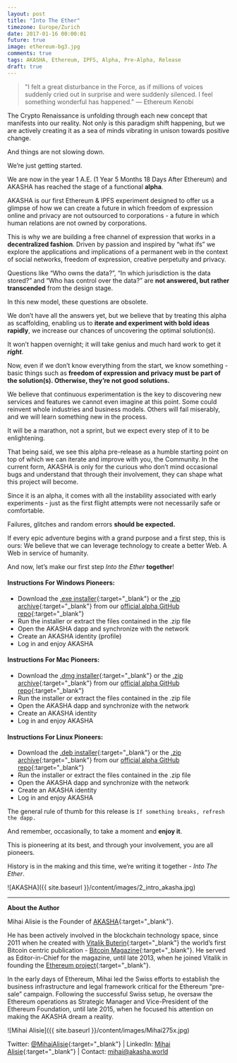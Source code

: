 ```yaml
---
layout: post
title: "Into The Ether"
timezone: Europe/Zurich
date: 2017-01-16 00:00:01
future: true
image: ethereum-bg3.jpg
comments: true
tags: AKASHA, Ethereum, IPFS, Alpha, Pre-Alpha, Release
draft: true
---
```


> "I felt a great disturbance in the Force, as if millions of voices suddenly cried out in surprise and were suddenly silenced. I feel something wonderful has happened." — Ethereum Kenobi 

The Crypto Renaissance is unfolding through each new concept that manifests into our reality. Not only is this paradigm shift happening, but we are actively creating it as a sea of minds vibrating in unison towards positive change.

And things are not slowing down. 

We’re just getting started.

We are now in the year 1 A.E. (1 Year 5 Months 18 Days After Ethereum) and AKASHA has reached the stage of a functional **alpha**.

AKASHA is our first Ethereum & IPFS experiment designed to offer us a glimpse of how we can create a future in which freedom of expression online and privacy are not outsourced to corporations - a future in which human relations are not owned by corporations.

This is why we are building a free channel of expression that works in a **decentralized fashion**. Driven by passion and inspired by “what ifs” we explore the applications and implications of a permanent web in the context of social networks, freedom of expression, creative perpetuity and privacy.

Questions like “Who owns the data?”, “In which jurisdiction is the data stored?” and “Who has control over the data?” are **not answered, but rather transcended** from the design stage. 

In this new model, these questions are obsolete.

We don’t have all the answers yet, but we believe that by treating this alpha as scaffolding, enabling us to **iterate and experiment with bold ideas rapidly**, we increase our chances of uncovering the optimal solution(s). 

It won’t happen overnight; it will take genius and much hard work to get it ***right***.

Now, even if we don’t know everything from the start, we know something - basic things such as **freedom of expression and privacy must be part of the solution(s). Otherwise, they’re not good solutions.**

We believe that continuous experimentation is the key to discovering new services and features we cannot even imagine at this point. Some could reinvent whole industries and business models. Others will fail miserably, and we will learn something new in the process.

It will be a marathon, not a sprint, but we expect every step of it to be enlightening.

That being said, we see this alpha pre-release as a humble starting point on top of which we can iterate and improve with you, the Community. In the current form, AKASHA is only for the curious who don’t mind occasional bugs and understand that through their involvement, they can shape what this project will become. 

Since it is an alpha, it comes with all the instability associated with early experiments - just as the first flight attempts were not necessarily safe or comfortable. 

Failures, glitches and random errors **should be expected.**

If every epic adventure begins with a grand purpose and a first step, this is ours: We believe that we can leverage technology to create a better Web. A Web in service of humanity.

And now, let’s make our first step *Into the Ether* **together**!

#### Instructions For Windows Pioneers:

* Download the [.exe installer](https://github.com/AkashaProject/Alpha/releases/download/0.3.0/AKASHA-win-x64-0.3.0.exe){:target="_blank"} or the [.zip archive](https://github.com/AkashaProject/Alpha/releases/download/0.3.0/AKASHA-win-x64-0.3.0.zip){:target="_blank"} from our [official alpha GitHub repo](https://github.com/AkashaProject/Alpha/releases/tag/0.3.0){:target="_blank"}
*	Run the installer or extract the files contained in the .zip file
*	Open the AKASHA dapp and synchronize with the network
*	Create an AKASHA identity (profile)
*	Log in and enjoy AKASHA

#### Instructions For Mac Pioneers:

*	Download the [.dmg installer](https://github.com/AkashaProject/Alpha/releases/download/0.3.0/AKASHA-macosx-0.3.0.dmg){:target="_blank"} or the [.zip archive](https://github.com/AkashaProject/Alpha/releases/download/0.3.0/AKASHA-macosx-0.3.0.zip){:target="_blank"} from our [official alpha GitHub repo](https://github.com/AkashaProject/Alpha/releases/tag/0.3.0){:target="_blank"}
*	Run the installer or extract the files contained in the .zip file
*	Open the AKASHA dapp and synchronize with the network
*	Create an AKASHA identity
*	Log in and enjoy AKASHA

#### Instructions For Linux Pioneers:

*	Download the [.deb installer](https://github.com/AkashaProject/Alpha/releases/download/0.3.0/AKASHA-linux-x64-0.3.0.deb){:target="_blank"} or the [.zip archive](https://github.com/AkashaProject/Alpha/releases/download/0.3.0/AKASHA-linux-x64-0.3.0.zip){:target="_blank"} from our [official alpha GitHub repo](https://github.com/AkashaProject/Alpha/releases/tag/0.3.0){:target="_blank"}
*	Run the installer or extract the files contained in the .zip file
*	Open the AKASHA dapp and synchronize with the network
*	Create an AKASHA identity
*	Log in and enjoy AKASHA

The general rule of thumb for this release is `If something breaks, refresh the dapp.` 

And remember, occasionally, to take a moment and **enjoy it**.

This is pioneering at its best, and through your involvement, you are all pioneers. 

History is in the making and this time, we’re writing it together - *Into The Ether*. 

![AKASHA]({{ site.baseurl }}/content/images/2_intro_akasha.jpg)

----

**About the Author**

Mihai Alisie is the Founder of [AKASHA](http://akasha.world/){:target="_blank"}.

He has been actively involved in the blockchain technology space, since 2011 when he created with [Vitalik Buterin](http://vitalik.ca){:target="_blank"} the world’s first Bitcoin centric publication - [Bitcoin Magazine](https://bitcoinmagazine.com/){:target="_blank"}. He served as Editor-in-Chief for the magazine, until late 2013, when he joined Vitalik in founding the [Ethereum project](https://ethereum.org/){:target="_blank"}.

In the early days of Ethereum, Mihai led the Swiss efforts to establish the business infrastructure and legal framework critical for the Ethereum “pre-sale” campaign. Following the successful Swiss setup, he oversaw the Ethereum operations as Strategic Manager and Vice-President of the Ethereum Foundation, until late 2015, when he focused his attention on making the AKASHA dream a reality.

![Mihai Alisie]({{ site.baseurl }}/content/images/Mihai275x.jpg)

Twitter: [@MihaiAlisie](https://twitter.com/MihaiAlisie){:target="_blank"} | 
LinkedIn: [Mihai Alisie](https://www.linkedin.com/in/mihaialisie){:target="_blank"} | 
Contact: [mihai@akasha.world](mailto:mihai@akasha.world)
